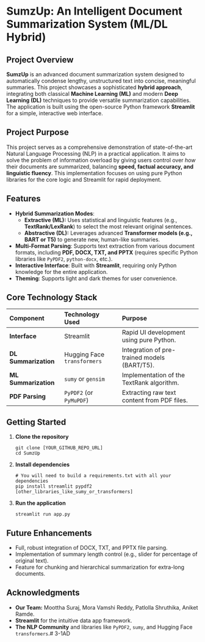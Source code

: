 # SumzUp: An Intelligent Document Summarization System (ML/DL Hybrid)

## Project Overview
**SumzUp** is an advanced document summarization system designed to automatically condense lengthy, unstructured text into concise, meaningful summaries. This project showcases a sophisticated **hybrid approach**, integrating both classical **Machine Learning (ML)** and modern **Deep Learning (DL)** techniques to provide versatile summarization capabilities. The application is built using the open-source Python framework **Streamlit** for a simple, interactive web interface.

## Project Purpose
This project serves as a comprehensive demonstration of state-of-the-art Natural Language Processing (NLP) in a practical application. It aims to solve the problem of information overload by giving users control over *how* their documents are summarized, balancing **speed, factual accuracy, and linguistic fluency**. This implementation focuses on using pure Python libraries for the core logic and Streamlit for rapid deployment.

## Features
- **Hybrid Summarization Modes**:
    - **Extractive (ML):** Uses statistical and linguistic features (e.g., **TextRank/LexRank**) to select the most relevant original sentences.
    - **Abstractive (DL):** Leverages advanced **Transformer models (e.g., BART or T5)** to generate new, human-like summaries.
- **Multi-Format Parsing**: Supports text extraction from various document formats, including **PDF, DOCX, TXT, and PPTX** (requires specific Python libraries like `PyPDF2`, `python-docx`, etc.).
- **Interactive Interface**: Built with **Streamlit**, requiring only Python knowledge for the entire application.
- **Theming**: Supports light and dark themes for user convenience.

## Core Technology Stack
| Component | Technology Used | Purpose |
| :--- | :--- | :--- |
| **Interface** | Streamlit | Rapid UI development using pure Python. |
| **DL Summarization** | Hugging Face `transformers` | Integration of pre-trained models (BART/T5). |
| **ML Summarization** | `sumy` or `gensim` | Implementation of the TextRank algorithm. |
| **PDF Parsing** | `PyPDF2` (or `PyMuPDF`) | Extracting raw text content from PDF files. |

## Getting Started
1.  **Clone the repository**
    ```
    git clone [YOUR_GITHUB_REPO_URL] 
    cd SumzUp
    ```
2.  **Install dependencies**
    ```
    # You will need to build a requirements.txt with all your dependencies
    pip install streamlit pypdf2 [other_libraries_like_sumy_or_transformers]
    ```
3.  **Run the application**
    ```
    streamlit run app.py  
    ```

## Future Enhancements
- Full, robust integration of DOCX, TXT, and PPTX file parsing.
- Implementation of summary length control (e.g., slider for percentage of original text).
- Feature for chunking and hierarchical summarization for extra-long documents.

## Acknowledgments
- **Our Team:** Moottha Suraj, Mora Vamshi Reddy, Patlolla Shruthika, Aniket Ramde.
- **Streamlit** for the intuitive data app framework.
- **The NLP Community** and libraries like `PyPDF2`, `sumy`, and Hugging Face `transformers`.#   3 - 1 A D  
 